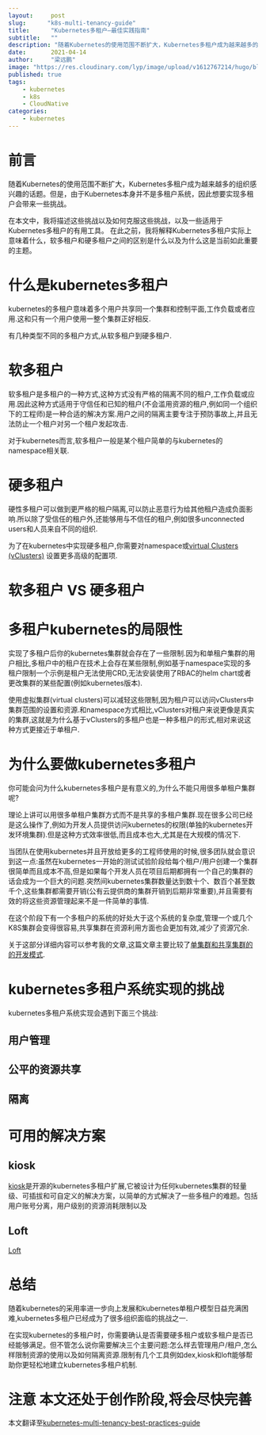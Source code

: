 ```yaml
---
layout:     post 
slug:      "k8s-multi-tenancy-guide"
title:      "Kubernetes多租户–最佳实践指南"
subtitle:   ""
description: "随着Kubernetes的使用范围不断扩大，Kubernetes多租户成为越来越多的组织感兴趣的话题。但是，由于Kubernetes本身并不是多租户系统，因此正确实现多租户会带来一些挑战"
date:       2021-04-14
author:     "梁远鹏"
image: "https://res.cloudinary.com/lyp/image/upload/v1612767214/hugo/blog.github.io/pexels-shuxuan-cao-4719637.jpg"
published: true
tags:
    - kubernetes 
    - k8s
    - CloudNative
categories: 
    - kubernetes
---  
```


# 前言  

随着Kubernetes的使用范围不断扩大，Kubernetes多租户成为越来越多的组织感兴趣的话题。但是，由于Kubernetes本身并不是多租户系统，因此想要实现多租户会带来一些挑战。

在本文中，我将描述这些挑战以及如何克服这些挑战，以及一些适用于Kubernetes多租户的有用工具。 在此之前，我将解释Kubernetes多租户实际上意味着什么，软多租户和硬多租户之间的区别是什么以及为什么这是当前如此重要的主题。  

# 什么是kubernetes多租户  

kubernetes的多租户意味着多个用户共享同一个集群和控制平面,工作负载或者应用.这和只有一个用户使用一整个集群正好相反.  

有几种类型不同的多租户方式,从软多租户到硬多租户.  

# 软多租户  

软多租户是多租户的一种方式,这种方式没有严格的隔离不同的租户,工作负载或应用.因此这种方式适用于守信任和已知的租户(不会滥用资源的租户,例如同一个组织下的工程师)是一种合适的解决方案.用户之间的隔离主要专注于预防事故上,并且无法防止一个租户对另一个租户发起攻击.  

对于kubernetes而言,软多租户一般是某个租户简单的与kubernetes的namespace相关联.  

# 硬多租户   

硬性多租户可以做到更严格的租户隔离,可以防止恶意行为给其他租户造成负面影响.所以除了受信任的租户外,还能够用与不信任的租户,例如很多unconnected users和人员来自不同的组织.   

为了在kubernetes中实现硬多租户,你需要对namespace或[virtual Clusters (vClusters)](https://loft.sh/blog/introduction-into-virtual-clusters-in-kubernetes/) 设置更多高级的配置项.

# 软多租户 VS 硬多租户  

# 多租户kubernetes的局限性  

实现了多租户后你的kubernetes集群就会存在了一些限制.因为和单租户集群的用户相比,多租户中的租户在技术上会存在某些限制,例如基于namespace实现的多租户限制一个示例是租户无法使用CRD,无法安装使用了RBAC的helm chart或者更改集群的某些配置(例如kubernetes版本).

使用虚拟集群(virtual clusters)可以减轻这些限制,因为租户可以访问vClusters中集群范围的设置和资源.和namespace方式相比,vClusters对租户来说更像是真实的集群,这就是为什么基于vClusters的多租户也是一种多租户的形式,相对来说这种方式更接近于单租户.  

# 为什么要做kubernetes多租户

你可能会问为什么kubernetes多租户是有意义的,为什么不能只用很多单租户集群呢?  

理论上讲可以用很多单租户集群方式而不是共享的多租户集群.现在很多公司已经是这么操作了,例如为开发人员提供访问kubernetes的权限(单独的kubernetes开发环境集群).但是这种方式效率很低,而且成本也大,尤其是在大规模的情况下.  

当团队在使用kubernetes并且开放给更多的工程师使用的时候,很多团队就会意识到这一点:虽然在kubernetes一开始的测试试验阶段给每个租户/用户创建一个集群很简单而且成本不高,但是如果每个开发人员在项目后期都拥有一个自己的集群的话会成为一个巨大的问题.突然间kubernetes集群数量达到数十个、数百个甚至数千个,这些集群都需要开销(公有云提供商的集群开销到后期非常重要),并且需要有效的将这些资源管理起来不是一件简单的事情.  

在这个阶段下有一个多租户的系统的好处大于这个系统的复杂度,管理一个或几个K8S集群会变得很容易,共享集群在资源利用方面也会更加有效,减少了资源冗余.  

关于这部分详细内容可以参考我的文章,这篇文章主要比较了[单集群和共享集群的的开发模式](https://loft.sh/blog/individual_kubernetes_clusters_vs-_shared_kubernetes_clusters_for_development/).  


# kubernetes多租户系统实现的挑战  

kubernetes多租户系统实现会遇到下面三个挑战:  

## 用户管理  
## 公平的资源共享  
## 隔离  

# 可用的解决方案  

## kiosk 
[kiosk](https://github.com/loft-sh/kiosk)是开源的kubernetes多租户扩展,它被设计为任何kubernetes集群的轻量级、可插拔和可自定义的解决方案，以简单的方式解决了一些多租户的难题。包括用户账号分离，用户级别的资源消耗限制以及 

## Loft  
[Loft](https://loft.sh/)  

# 总结  
随着kubernetes的采用率进一步向上发展和kubernetes单租户模型日益充满困难,kubernetes多租户已经成为了很多组织面临的挑战之一.

在实现kubernetes的多租户时，你需要确认是否需要硬多租户或软多租户是否已经能够满足。但不管怎么说你需要解决三个主要问题:怎么样去管理用户/租户,怎么样限制资源的使用以及如何隔离资源.限制有几个工具例如dex,kiosk和loft能够帮助你更轻松地建立kubernetes多租户机制.

# 注意 本文还处于创作阶段,将会尽快完善  

本文翻译至[kubernetes-multi-tenancy-best-practices-guide](https://loft.sh/blog/kubernetes-multi-tenancy-best-practices-guide/)